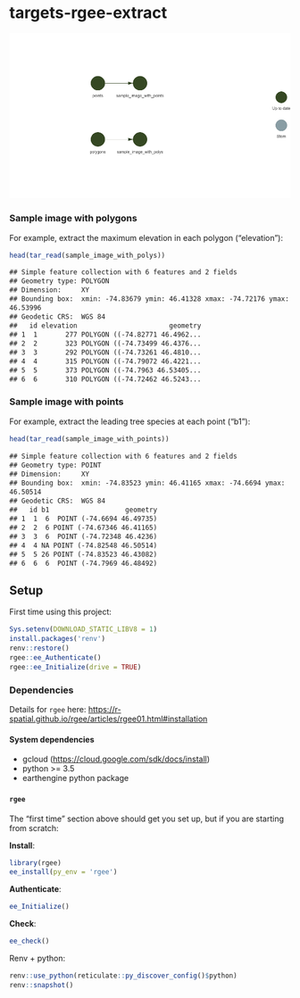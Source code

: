 
# targets-rgee-extract

![](README_files/figure-gfm/unnamed-chunk-2-1.png)<!-- -->

### Sample image with polygons

For example, extract the maximum elevation in each polygon
(“elevation”):

``` r
head(tar_read(sample_image_with_polys))
```

    ## Simple feature collection with 6 features and 2 fields
    ## Geometry type: POLYGON
    ## Dimension:     XY
    ## Bounding box:  xmin: -74.83679 ymin: 46.41328 xmax: -74.72176 ymax: 46.53996
    ## Geodetic CRS:  WGS 84
    ##   id elevation                       geometry
    ## 1  1       277 POLYGON ((-74.82771 46.4962...
    ## 2  2       323 POLYGON ((-74.73499 46.4376...
    ## 3  3       292 POLYGON ((-74.73261 46.4810...
    ## 4  4       315 POLYGON ((-74.79072 46.4221...
    ## 5  5       373 POLYGON ((-74.7963 46.53405...
    ## 6  6       310 POLYGON ((-74.72462 46.5243...

### Sample image with points

For example, extract the leading tree species at each point (“b1”):

``` r
head(tar_read(sample_image_with_points))
```

    ## Simple feature collection with 6 features and 2 fields
    ## Geometry type: POINT
    ## Dimension:     XY
    ## Bounding box:  xmin: -74.83523 ymin: 46.41165 xmax: -74.6694 ymax: 46.50514
    ## Geodetic CRS:  WGS 84
    ##   id b1                   geometry
    ## 1  1  6  POINT (-74.6694 46.49735)
    ## 2  2  6 POINT (-74.67346 46.41165)
    ## 3  3  6  POINT (-74.72348 46.4236)
    ## 4  4 NA POINT (-74.82548 46.50514)
    ## 5  5 26 POINT (-74.83523 46.43082)
    ## 6  6  6  POINT (-74.7969 46.48492)

<!-- 
### Sample image collections with polygons

### Sample image collections with points
-->

## Setup

First time using this project:

``` r
Sys.setenv(DOWNLOAD_STATIC_LIBV8 = 1)
install.packages('renv')
renv::restore()
rgee::ee_Authenticate()
rgee::ee_Initialize(drive = TRUE)
```

### Dependencies

Details for `rgee` here:
<https://r-spatial.github.io/rgee/articles/rgee01.html#installation>

#### System dependencies

-   gcloud (<https://cloud.google.com/sdk/docs/install>)
-   python \>= 3.5
-   earthengine python package

#### `rgee`

The “first time” section above should get you set up, but if you are
starting from scratch:

**Install**:

``` r
library(rgee)
ee_install(py_env = 'rgee')
```

**Authenticate**:

``` r
ee_Initialize()
```

**Check**:

``` r
ee_check()
```

Renv + python:

``` r
renv::use_python(reticulate::py_discover_config()$python)
renv::snapshot()
```
